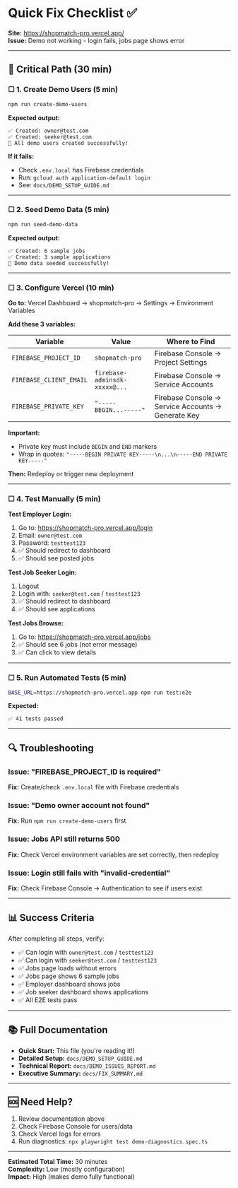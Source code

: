 # Quick Fix Checklist ✅

**Site:** https://shopmatch-pro.vercel.app/  
**Issue:** Demo not working - login fails, jobs page shows error

---

## 🚨 Critical Path (30 min)

### ☐ 1. Create Demo Users (5 min)

```bash
npm run create-demo-users
```

**Expected output:**
```
✅ Created: owner@test.com
✅ Created: seeker@test.com
🎉 All demo users created successfully!
```

**If it fails:**
- Check `.env.local` has Firebase credentials
- Run: `gcloud auth application-default login`
- See: `docs/DEMO_SETUP_GUIDE.md`

---

### ☐ 2. Seed Demo Data (5 min)

```bash
npm run seed-demo-data
```

**Expected output:**
```
✅ Created: 6 sample jobs
✅ Created: 3 sample applications
🎉 Demo data seeded successfully!
```

---

### ☐ 3. Configure Vercel (10 min)

**Go to:** Vercel Dashboard → shopmatch-pro → Settings → Environment Variables

**Add these 3 variables:**

| Variable | Value | Where to Find |
|----------|-------|---------------|
| `FIREBASE_PROJECT_ID` | `shopmatch-pro` | Firebase Console → Project Settings |
| `FIREBASE_CLIENT_EMAIL` | `firebase-adminsdk-xxxxx@...` | Firebase Console → Service Accounts |
| `FIREBASE_PRIVATE_KEY` | `"-----BEGIN...-----"` | Firebase Console → Service Accounts → Generate Key |

**Important:** 
- Private key must include `BEGIN` and `END` markers
- Wrap in quotes: `"-----BEGIN PRIVATE KEY-----\n...\n-----END PRIVATE KEY-----"`

**Then:** Redeploy or trigger new deployment

---

### ☐ 4. Test Manually (5 min)

**Test Employer Login:**
1. Go to: https://shopmatch-pro.vercel.app/login
2. Email: `owner@test.com`
3. Password: `testtest123`
4. ✅ Should redirect to dashboard
5. ✅ Should see posted jobs

**Test Job Seeker Login:**
1. Logout
2. Login with: `seeker@test.com` / `testtest123`
3. ✅ Should redirect to dashboard
4. ✅ Should see applications

**Test Jobs Browse:**
1. Go to: https://shopmatch-pro.vercel.app/jobs
2. ✅ Should see 6 jobs (not error message)
3. ✅ Can click to view details

---

### ☐ 5. Run Automated Tests (5 min)

```bash
BASE_URL=https://shopmatch-pro.vercel.app npm run test:e2e
```

**Expected:**
```
✅ 41 tests passed
```

---

## 🔍 Troubleshooting

### Issue: "FIREBASE_PROJECT_ID is required"
**Fix:** Create/check `.env.local` file with Firebase credentials

### Issue: "Demo owner account not found"
**Fix:** Run `npm run create-demo-users` first

### Issue: Jobs API still returns 500
**Fix:** Check Vercel environment variables are set correctly, then redeploy

### Issue: Login still fails with "invalid-credential"
**Fix:** Check Firebase Console → Authentication to see if users exist

---

## 📊 Success Criteria

After completing all steps, verify:

- ✅ Can login with `owner@test.com` / `testtest123`
- ✅ Can login with `seeker@test.com` / `testtest123`
- ✅ Jobs page loads without errors
- ✅ Jobs page shows 6 sample jobs
- ✅ Employer dashboard shows jobs
- ✅ Job seeker dashboard shows applications
- ✅ All E2E tests pass

---

## 📚 Full Documentation

- **Quick Start:** This file (you're reading it!)
- **Detailed Setup:** `docs/DEMO_SETUP_GUIDE.md`
- **Technical Report:** `docs/DEMO_ISSUES_REPORT.md`
- **Executive Summary:** `docs/FIX_SUMMARY.md`

---

## 🆘 Need Help?

1. Review documentation above
2. Check Firebase Console for users/data
3. Check Vercel logs for errors
4. Run diagnostics: `npx playwright test demo-diagnostics.spec.ts`

---

**Estimated Total Time:** 30 minutes  
**Complexity:** Low (mostly configuration)  
**Impact:** High (makes demo fully functional)
